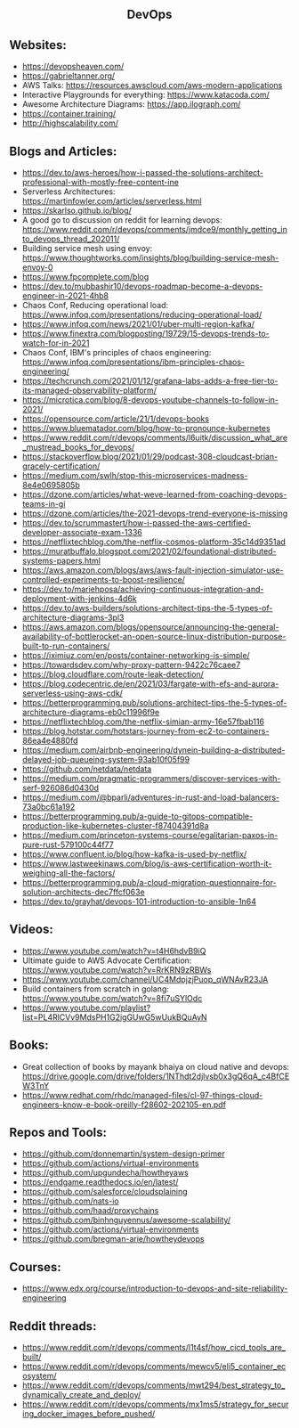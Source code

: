 <h2 align="center">DevOps</h2>

## Websites:

- https://devopsheaven.com/
- https://gabrieltanner.org/
- AWS Talks: https://resources.awscloud.com/aws-modern-applications
- Interactive Playgrounds for everything: https://www.katacoda.com/
- Awesome Architecture Diagrams: https://app.ilograph.com/
- https://container.training/
- http://highscalability.com/

## Blogs and Articles:

- https://dev.to/aws-heroes/how-i-passed-the-solutions-architect-professional-with-mostly-free-content-ine
- Serverless Architectures: https://martinfowler.com/articles/serverless.html
- https://skarlso.github.io/blog/
- A good go to discussion on reddit for learning devops: https://www.reddit.com/r/devops/comments/jmdce9/monthly_getting_into_devops_thread_202011/
- Building service mesh using envoy: https://www.thoughtworks.com/insights/blog/building-service-mesh-envoy-0
- https://www.fpcomplete.com/blog
- https://dev.to/mubbashir10/devops-roadmap-become-a-devops-engineer-in-2021-4hb8
- Chaos Conf, Reducing operational load: https://www.infoq.com/presentations/reducing-operational-load/
- https://www.infoq.com/news/2021/01/uber-multi-region-kafka/
- https://www.finextra.com/blogposting/19729/15-devops-trends-to-watch-for-in-2021
- Chaos Conf, IBM's principles of chaos engineering: https://www.infoq.com/presentations/ibm-principles-chaos-engineering/
- https://techcrunch.com/2021/01/12/grafana-labs-adds-a-free-tier-to-its-managed-observability-platform/
- https://microtica.com/blog/8-devops-youtube-channels-to-follow-in-2021/
- https://opensource.com/article/21/1/devops-books
- https://www.bluematador.com/blog/how-to-pronounce-kubernetes
- https://www.reddit.com/r/devops/comments/l6uitk/discussion_what_are_mustread_books_for_devops/
- https://stackoverflow.blog/2021/01/29/podcast-308-cloudcast-brian-gracely-certification/
- https://medium.com/swlh/stop-this-microservices-madness-8e4e0695805b
- https://dzone.com/articles/what-weve-learned-from-coaching-devops-teams-in-gi
- https://dzone.com/articles/the-2021-devops-trend-everyone-is-missing
- https://dev.to/scrummastert/how-i-passed-the-aws-certified-developer-associate-exam-1336
- https://netflixtechblog.com/the-netflix-cosmos-platform-35c14d9351ad
- https://muratbuffalo.blogspot.com/2021/02/foundational-distributed-systems-papers.html
- https://aws.amazon.com/blogs/aws/aws-fault-injection-simulator-use-controlled-experiments-to-boost-resilience/
- https://dev.to/mariehposa/achieving-continuous-integration-and-deployment-with-jenkins-4d6k
- https://dev.to/aws-builders/solutions-architect-tips-the-5-types-of-architecture-diagrams-3pl3
- https://aws.amazon.com/blogs/opensource/announcing-the-general-availability-of-bottlerocket-an-open-source-linux-distribution-purpose-built-to-run-containers/
- https://iximiuz.com/en/posts/container-networking-is-simple/
- https://towardsdev.com/why-proxy-pattern-9422c76caee7
- https://blog.cloudflare.com/route-leak-detection/
- https://blog.codecentric.de/en/2021/03/fargate-with-efs-and-aurora-serverless-using-aws-cdk/
- https://betterprogramming.pub/solutions-architect-tips-the-5-types-of-architecture-diagrams-eb0c11996f9e
- https://netflixtechblog.com/the-netflix-simian-army-16e57fbab116
- https://blog.hotstar.com/hotstars-journey-from-ec2-to-containers-86ea4e4880fd
- https://medium.com/airbnb-engineering/dynein-building-a-distributed-delayed-job-queueing-system-93ab10f05f99
- https://github.com/netdata/netdata
- https://medium.com/pragmatic-programmers/discover-services-with-serf-926086d0430d
- https://medium.com/@bparli/adventures-in-rust-and-load-balancers-73a0bc61a192
- https://betterprogramming.pub/a-guide-to-gitops-compatible-production-like-kubernetes-cluster-f87404391d8a
- https://medium.com/princeton-systems-course/egalitarian-paxos-in-pure-rust-579100c44f77
- https://www.confluent.io/blog/how-kafka-is-used-by-netflix/
- https://www.lastweekinaws.com/blog/is-aws-certification-worth-it-weighing-all-the-factors/
- https://betterprogramming.pub/a-cloud-migration-questionnaire-for-solution-architects-dec7ffcf063e
- https://dev.to/grayhat/devops-101-introduction-to-ansible-1n64

## Videos:

- https://www.youtube.com/watch?v=t4H6hdvB9iQ
- Ultimate guide to AWS Advocate Certification: https://www.youtube.com/watch?v=RrKRN9zRBWs
- https://www.youtube.com/channel/UC4MdpjzjPuop_qWNAvR23JA
- Build containers from scratch in golang: https://www.youtube.com/watch?v=8fi7uSYlOdc
- https://www.youtube.com/playlist?list=PL4RlCVv9MdsPH1G2igGUwG5wUukBQuAyN

## Books:

- Great collection of books by mayank bhaiya on cloud native and devops: https://drive.google.com/drive/folders/1NThdt2djlvsb0x3gQ6qA_c4BfCEW3TnY
- https://www.redhat.com/rhdc/managed-files/cl-97-things-cloud-engineers-know-e-book-oreilly-f28602-202105-en.pdf

## Repos and Tools:

- https://github.com/donnemartin/system-design-primer
- https://github.com/actions/virtual-environments
- https://github.com/upgundecha/howtheyaws
- https://endgame.readthedocs.io/en/latest/
- https://github.com/salesforce/cloudsplaining
- https://github.com/nats-io
- https://github.com/haad/proxychains
- https://github.com/binhnguyennus/awesome-scalability/
- https://github.com/actions/virtual-environments
- https://github.com/bregman-arie/howtheydevops

## Courses:

- https://www.edx.org/course/introduction-to-devops-and-site-reliability-engineering

## Reddit threads:

- https://www.reddit.com/r/devops/comments/l1t4sf/how_cicd_tools_are_built/
- https://www.reddit.com/r/devops/comments/mewcv5/eli5_container_ecosystem/
- https://www.reddit.com/r/devops/comments/mwt294/best_strategy_to_dynamically_create_and_deploy/
- https://www.reddit.com/r/devops/comments/mx1ms5/strategy_for_securing_docker_images_before_pushed/

